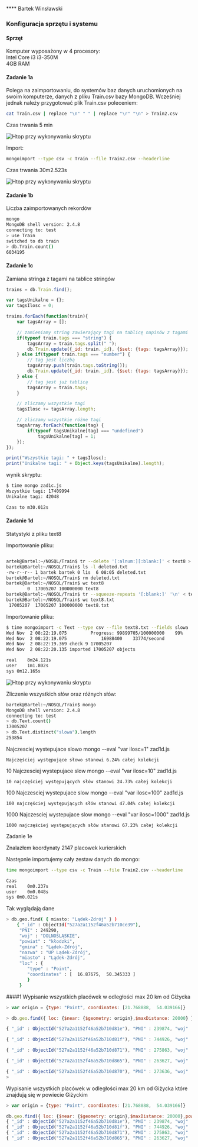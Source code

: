 **** Bartek Winsławski

### Konfiguracja sprzętu i systemu
#### Sprzęt
Komputer wyposażony w 4 procesory:  
Intel Core i3 i3-350M  
4GB RAM


#### Zadanie 1a
Polega na zaimportowaniu, do systemów baz danych uruchomionych na swoim komputerze, danych z pliku Train.csv bazy MongoDB.
Wcześniej jednak należy przygotować plik Train.csv poleceniem:

```sh
cat Train.csv | replace "\n" " " | replace "\r" "\n" > Train2.csv
```
Czas trwania 5 min


![Htop przy wykonywaniu skryptu](../images/bwinslawskiIMG/replace.png)


Import:

```sh
mongoimport --type csv -c Train --file Train2.csv --headerline
```
Czas trwania 30m2.523s


![Htop przy wykonywaniu skryptu](../images/bwinslawskiIMG/train.png)



#### Zadanie 1b
Liczba zaimportowanych rekordów

```sh
mongo
MongoDB shell version: 2.4.8
connecting to: test
> use Train
switched to db train
> db.Train.count()
6034195
```


#### Zadanie 1c
Zamiana stringa z tagami na tablice stringów

```javascript
trains = db.Train.find();

var tagsUnikalne = {};
var tagsIlosc = 0;

trains.forEach(function(train){
    var tagsArray = [];

    // zamieniamy string zawierający tagi na tablicę napisów z tagami
    if(typeof train.tags === "string") {
        tagsArray = train.tags.split(" ");
        db.Train.update({_id: train._id}, {$set: {tags: tagsArray}});
    } else if(typeof train.tags === "number") {
        // tag jest liczbą
        tagsArray.push(train.tags.toString());
        db.Train.update({_id: train._id}, {$set: {tags: tagsArray}});
    } else {
        // tag jest już tablicą
        tagsArray = train.tags;
    }

    // zliczamy wszystkie tagi
    tagsIlosc += tagsArray.length;

    // zliczamy wszystkie różne tagi
    tagsArray.forEach(function(tag) {
        if(typeof tagsUnikalne[tag] === "undefined")
            tagsUnikalne[tag] = 1;
    });
});

print("Wszystkie tagi: " + tagsIlosc);
print("Unikalne tagi: " + Object.keys(tagsUnikalne).length);
```

wynik skryptu:
```sh
$ time mongo zad1c.js
Wszystkie tagi: 17409994
Unikalne tagi: 42048

Czas to	m30.012s

```


#### Zadanie 1d
Statystyki z pliku text8

Importowanie pliku:

```sh

artek@Bartel:~/NOSQL/Train$ tr --delete '[:alnum:][:blank:]' < text8 > deleted.txt
bartek@Bartel:~/NOSQL/Train$ ls -l deleted.txt
-rw-r--r-- 1 bartek bartek 0 lis  6 08:05 deleted.txt
bartek@Bartel:~/NOSQL/Train$ rm deleted.txt
bartek@Bartel:~/NOSQL/Train$ wc text8
        0  17005207 100000000 text8
bartek@Bartel:~/NOSQL/Train$ tr --squeeze-repeats '[:blank:]' '\n' < text8 > text8.txt
bartek@Bartel:~/NOSQL/Train$ wc text8.txt
 17005207  17005207 100000000 text8.txt
```



Importowanie pliku:

```sh
$ time mongoimport -c Text --type csv --file text8.txt --fields slowa
Wed Nov  2 08:22:19.075 		Progress: 99899705/100000000	99%
Wed Nov  2 08:22:19.075 			16988400	33774/second
Wed Nov  2 08:22:19.369 check 9 17005207
Wed Nov  2 08:22:20.135 imported 17005207 objects

real	8m24.121s
user	1m1.802s
sys	0m12.165s

```

![Htop przy wykonywaniu skryptu](../images/bwinslawskiIMG/importText.png)

Zliczenie wszystkich słów oraz różnych słów:

```sh
bartek@Bartel:~/NOSQL/Train$ mongo
MongoDB shell version: 2.4.8
connecting to: test
> db.Text.count()
17005207
> db.Text.distinct("slowa").length
253854

```


Najczesciej wystepujace slowo
mongo --eval "var ilosc=1" zad1d.js
```
Najczęściej występujące słowo stanowi 6.24% całej kolekcji
```


10 Najczesciej wystepujace slow
mongo --eval "var ilosc=10" zad1d.js
```
10 najczęściej występujących słów stanowi 24.73% całej kolekcji
```


100 Najczesciej wystepujace slow
mongo --eval "var ilosc=100" zad1d.js
```
100 najczęściej występujących słów stanowi 47.04% całej kolekcji
```


1000 Najczesciej wystepujace slow
mongo --eval "var ilosc=1000" zad1d.js
```
1000 najczęściej występujących słów stanowi 67.23% całej kolekcji
```


Zadanie 1e

Znalazłem koordynaty 2147 placowek kurierskich 


Następnie importujemy cały zestaw danych do mongo:
```sh
time mongoimport --type csv -c Train --file Train2.csv --headerline

Czas
real	0m0.237s
user	0m0.048s
sys	0m0.021s

```

Tak wyglądają dane 
```sh
> db.geo.find( { miasto: "Lądek-Zdrój" } )
	{ "_id" : ObjectId("527a2a1152f46a52b710ce39"),
	 "PNI" : 249290,
	 "woj" : "DOLNOŚLĄSKIE",
	 "powiat" : "kłodzki",
	 "gmina" : "Lądek-Zdrój",
	 "nazwa" : "UP Lądek-Zdrój",
	 "miasto" : "Lądek-Zdrój",
	 "loc" : { 
		"type" : "Point", 
		"coordinates" : [  16.87675,  50.345333 ] 
		}
	 }
```


####1
Wypisanie wszystkich placówek w odległości max 20 km od Giżycka 
```js
> var origin = {type: "Point", coordinates: [21.768888,  54.039166]}

> db.geo.find({ loc: {$near: {$geometry: origin},$maxDistance: 20000} })

{ "_id" : ObjectId("527a2a1152f46a52b710d81e"), "PNI" : 239874, "woj" : "WARMIŃSKO-MAZURSKIE", "powiat" : "giżycki", "gmina" : "Giżycko", "nazwa" : "UP Giżycko 1", "miasto" : "Giżycko", "loc" : { "type" : "Point", "coordinates" : [  21.768888,  54.039166 ] } }

{ "_id" : ObjectId("527a2a1152f46a52b710d81f"), "PNI" : 744926, "woj" : "WARMIŃSKO-MAZURSKIE", "powiat" : "giżycki", "gmina" : "Giżycko", "nazwa" : "FUP Giżycko 1", "miasto" : "Giżycko", "loc" : { "type" : "Point", "coordinates" : [  21.786583,  54.04225 ] } }

{ "_id" : ObjectId("527a2a1152f46a52b710d871"), "PNI" : 275863, "woj" : "WARMIŃSKO-MAZURSKIE", "powiat" : "giżycki", "gmina" : "Wydminy", "nazwa" : "UP Wydminy", "miasto" : "Wydminy", "loc" : { "type" : "Point", "coordinates" : [  22.032338,  53.981961 ] } }

{ "_id" : ObjectId("527a2a1152f46a52b710d865"), "PNI" : 263627, "woj" : "WARMIŃSKO-MAZURSKIE", "powiat" : "giżycki", "gmina" : "Ryn", "nazwa" : "UP Ryn", "miasto" : "Ryn", "loc" : { "type" : "Point", "coordinates" : [  21.546833,  53.937527 ] } }

{ "_id" : ObjectId("527a2a1152f46a52b710d870"), "PNI" : 273636, "woj" : "WARMIŃSKO-MAZURSKIE", "powiat" : "węgorzewski", "gmina" : "Węgorzewo", "nazwa" : "UP Węgorzewo", "miasto" : "Węgorzewo", "loc" : { "type" : "Point", "coordinates" : [  21.741583,  54.210916 ] } }
> 
```

Wypisanie wszystkich placówek w odległości max 20 km od Giżycka które znajdują się w powiecie Giżyckim
```js
> var origin = {type: "Point", coordinates: [21.768888,  54.039166]}

db.geo.find({ loc: {$near: {$geometry: origin},$maxDistance: 20000},powiat: "giżycki" })
{ "_id" : ObjectId("527a2a1152f46a52b710d81e"), "PNI" : 239874, "woj" : "WARMIŃSKO-MAZURSKIE", "powiat" : "giżycki", "gmina" : "Giżycko", "nazwa" : "UP Giżycko 1", "miasto" : "Giżycko", "loc" : { "type" : "Point", "coordinates" : [  21.768888,  54.039166 ] } }
{ "_id" : ObjectId("527a2a1152f46a52b710d81f"), "PNI" : 744926, "woj" : "WARMIŃSKO-MAZURSKIE", "powiat" : "giżycki", "gmina" : "Giżycko", "nazwa" : "FUP Giżycko 1", "miasto" : "Giżycko", "loc" : { "type" : "Point", "coordinates" : [  21.786583,  54.04225 ] } }
{ "_id" : ObjectId("527a2a1152f46a52b710d871"), "PNI" : 275863, "woj" : "WARMIŃSKO-MAZURSKIE", "powiat" : "giżycki", "gmina" : "Wydminy", "nazwa" : "UP Wydminy", "miasto" : "Wydminy", "loc" : { "type" : "Point", "coordinates" : [  22.032338,  53.981961 ] } }
{ "_id" : ObjectId("527a2a1152f46a52b710d865"), "PNI" : 263627, "woj" : "WARMIŃSKO-MAZURSKIE", "powiat" : "giżycki", "gmina" : "Ryn", "nazwa" : "UP Ryn", "miasto" : "Ryn", "loc" : { "type" : "Point", "coordinates" : [  21.546833,  53.937527 ] } }
```

